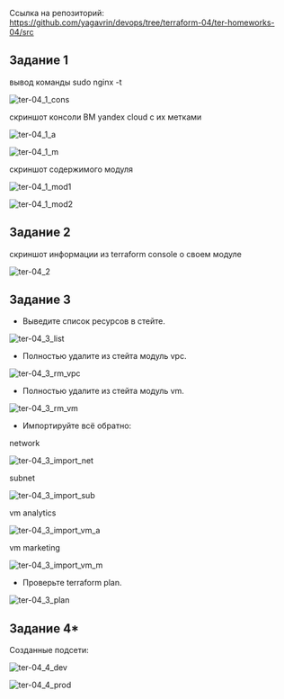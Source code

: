 Ссылка на репозиторий: https://github.com/yagavrin/devops/tree/terraform-04/ter-homeworks-04/src

## Задание 1

вывод команды sudo nginx -t

![ter-04_1_cons](https://github.com/user-attachments/assets/45068103-5159-416f-aff3-4b5ab29086cb)

скриншот консоли ВМ yandex cloud с их метками

![ter-04_1_a](https://github.com/user-attachments/assets/f1b5a25c-c13e-4885-8e87-1d83eaf53436)

![ter-04_1_m](https://github.com/user-attachments/assets/f31d1abe-828a-47dd-8882-b855216dd204)

скриншот содержимого модуля

![ter-04_1_mod1](https://github.com/user-attachments/assets/54aa5743-e153-4ade-b3a9-e034ef8f8582)

![ter-04_1_mod2](https://github.com/user-attachments/assets/fc2124d4-ff65-4b7e-803a-674fa88d315c)


## Задание 2

скриншот информации из terraform console о своем модуле

![ter-04_2](https://github.com/user-attachments/assets/baaa6d11-94c5-4649-9204-8da798b67083)


## Задание 3

- Выведите список ресурсов в стейте.

![ter-04_3_list](https://github.com/user-attachments/assets/5cc00885-d969-4a93-bcc8-e5fa81479919)

- Полностью удалите из стейта модуль vpc.

![ter-04_3_rm_vpc](https://github.com/user-attachments/assets/160e3090-ac36-48e2-9ea2-ba0cc9f063b5)

- Полностью удалите из стейта модуль vm.

![ter-04_3_rm_vm](https://github.com/user-attachments/assets/0701b32c-291f-4e8a-aeea-9d7c3b8d3e5c)

- Импортируйте всё обратно:

network

![ter-04_3_import_net](https://github.com/user-attachments/assets/a9870265-5277-4fd4-bfd5-cc4384c4ded2)

subnet

![ter-04_3_import_sub](https://github.com/user-attachments/assets/444583bf-6b11-45f5-b78d-e74eaf8711d2)

vm analytics

![ter-04_3_import_vm_a](https://github.com/user-attachments/assets/225c8e1b-fc4e-42f9-a2e6-a79b7d702a2c)

vm marketing

![ter-04_3_import_vm_m](https://github.com/user-attachments/assets/53904e39-5db9-407e-a2dd-7edc73239510)

- Проверьте terraform plan.

![ter-04_3_plan](https://github.com/user-attachments/assets/cee9b124-a46e-48ba-b056-4131a86fc5f3)

## Задание 4*

Созданные подсети:

![ter-04_4_dev](https://github.com/user-attachments/assets/48852f70-1871-4e35-84ce-50732ec8d191)

![ter-04_4_prod](https://github.com/user-attachments/assets/c2f0b35c-4925-4f25-b918-72b78844f250)

